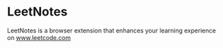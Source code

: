 # LeetNotes

LeetNotes is a browser extension that enhances your learning experience on www.leetcode.com
